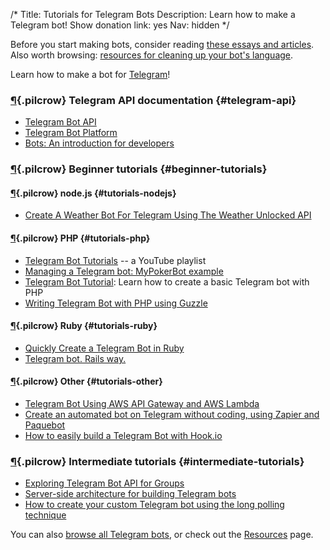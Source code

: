 /*
Title: Tutorials for Telegram Bots
Description: Learn how to make a Telegram bot!
Show donation link: yes
Nav: hidden
*/


<div class="note">Before you start making bots, consider reading <a href="/tutorials/#bot-ethics">these essays and articles</a>. Also worth browsing: <a href="/resources/libraries-frameworks/#language">resources for cleaning up your bot's language</a>.</div>

Learn how to make a bot for [Telegram](https://telegram.org/)!

### [¶](#telegram-api){.pilcrow} Telegram API documentation {#telegram-api}
- [Telegram Bot API](https://core.telegram.org/bots/api)
- [Telegram Bot Platform](https://telegram.org/blog/bot-revolution)
- [Bots: An introduction for developers](https://core.telegram.org/bots)


### [¶](#beginner-tutorials){.pilcrow} Beginner tutorials {#beginner-tutorials}




#### [¶](#tutorials-nodejs){.pilcrow} node.js {#tutorials-nodejs}
- [Create A Weather Bot For Telegram Using The Weather Unlocked API](http://www.3scale.net/2016/02/create-a-weather-bot-for-telegram/)


#### [¶](#tutorials-php){.pilcrow} PHP {#tutorials-php}
- [Telegram Bot Tutorials](https://www.youtube.com/playlist?list=PLZI3P0VZBj6Hilx7Z-m1jMub2wZwxP5dO) -- a YouTube playlist
- [Managing a Telegram bot: MyPokerBot example](https://chatbotsmagazine.com/managing-a-telegram-bot-mypokerbot-example-d864f93a03bc#.n1abc6b6b)
- [Telegram Bot Tutorial](http://robot.onscreengroup.com/telegram-bot-tutorial/): Learn how to create a basic Telegram bot with PHP
- [Writing Telegram Bot with PHP using Guzzle](http://www.maastaar.net/php/telegram%20bot/2016/01/16/writing-telegram-bot-with-php-using-guzzle/)




#### [¶](#tutorials-ruby){.pilcrow} Ruby {#tutorials-ruby}
- [Quickly Create a Telegram Bot in Ruby](http://www.sitepoint.com/quickly-create-a-telegram-bot-in-ruby/)
- [Telegram bot. Rails way.](https://medium.com/@maxmelentiev/telegram-bot-rails-way-7e050d5dddbd#.csuupkwdz)

#### [¶](#tutorials-other){.pilcrow} Other {#tutorials-other}

- [Telegram Bot Using AWS API Gateway and AWS Lambda](https://lesterchan.net/blog/2016/03/11/telegram-bot-using-aws-api-gateway-and-aws-lambda/)
- [Create an automated bot on Telegram without coding, using Zapier and Paquebot](https://medium.com/chatfuel-blog/how-to-create-an-automated-bot-on-telegram-without-coding-using-zapier-and-paquebot-5a635a3b867b#.qv5t0my0q)
- [How to easily build a Telegram Bot with Hook.io](https://unnikked.ga/build-telegram-bot-hook-io)



### [¶](#intermediate-tutorials){.pilcrow} Intermediate tutorials {#intermediate-tutorials}

- [Exploring Telegram Bot API for Groups](https://unnikked.ga/exploring-bot-group-api)
- [Server-side architecture for building Telegram bots](https://medium.com/@JonathanZWhite/server-side-infrastructure-when-bots-invade-a2252e9d4bc9#.wfdbfkiwn)
- [How to create your custom Telegram bot using the long polling technique](https://unnikked.ga/how-to-create-your-custom-telegram-bot-using-the-long-polling-technique/?utm_source=twitter&utm_medium=tweet&utm_campaign=unnikked)

You can also [browse all Telegram bots](/tag/telegrambot), or check out the [Resources](/resources/telegram-bots) page.
